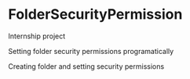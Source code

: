 # FolderSecurityPermission
Internship project

Setting folder security permissions programatically

Creating folder and setting security permissions
